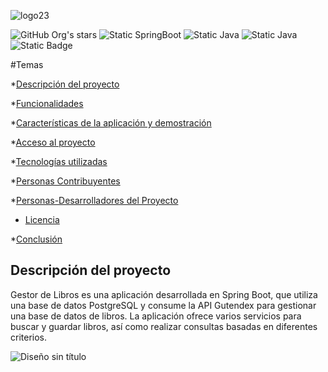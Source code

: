![logo23](https://github.com/user-attachments/assets/84f23e3b-c08c-4328-97a4-44e7df4f3ae9)

![GitHub Org's stars](https://img.shields.io/github/stars/camilafernanda?style=social)
![Static SpringBoot](https://img.shields.io/badge/SpringBoot-6DB33F?style=flat&logo=springboot&logoColor=white)
![Static Java](https://img.shields.io/badge/Java-ED8B00?style=flat&logo=openjdk&logoColor=white)
![Static Java](https://img.shields.io/badge/PostgreSQL-4169E1?style=flat&logo=postgresql&logoColor=white)
![Static Badge](https://img.shields.io/badge/Manven-v4.0.0-green)

#Temas



*[Descripción del proyecto](#descripción-del-proyecto)

*[Funcionalidades](#Funcionalidades)

*[Características de la aplicación y demostración](#Características-de-la-aplicación-y-demostración)

*[Acceso al proyecto](#acceso-proyecto)

*[Tecnologías utilizadas](#tecnologías-utilizadas)

*[Personas Contribuyentes](#personas-contribuyentes)

*[Personas-Desarrolladores del Proyecto](#personas-desarrolladores)

* [Licencia](#licencia)

*[Conclusión](#conclusión)

Descripción del proyecto
-------------------------
Gestor de Libros es una aplicación desarrollada en Spring Boot, que utiliza una base de datos PostgreSQL y consume la API Gutendex para gestionar una base de datos de libros. La aplicación ofrece varios servicios para buscar y guardar libros, así como realizar consultas basadas en diferentes criterios.


![Diseño sin título](https://github.com/user-attachments/assets/99b50f4e-49c1-4d03-9313-f727a962bff4)





